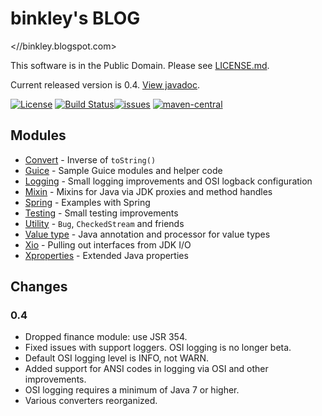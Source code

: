 binkley's BLOG
==============

<//binkley.blogspot.com>

This software is in the Public Domain.  Please see [LICENSE.md](LICENSE.md).

Current released version is 0.4.  [View javadoc](//binkley.github.io/binkley/).

[![License](//img.shields.io/badge/license-PD-blue.svg?style=flat)](//unlicense.org) [![Build Status](//img.shields.io/travis/binkley/binkley.svg?style=flat)](//travis-ci.org/binkley/binkley)[![issues](//img.shields.io/github/issues/binkley/binkley.svg)](//github.com/binkley/binkley/issues) [![maven-central](//img.shields.io/maven-central/v/hm.binkley/binkley-blog.svg?style=flat)](//search.maven.org/#search%7Cgav%7C1%7Cg%3A%22hm.binkley%22%20AND%20a%3A%22binkley-blog%22)

## Modules

* [Convert](convert/) - Inverse of `toString()`
* [Guice](guice/) - Sample Guice modules and helper code
* [Logging](logging/) - Small logging improvements and OSI logback configuration
* [Mixin](mixin/) - Mixins for Java via JDK proxies and method handles
* [Spring](spring/) - Examples with Spring
* [Testing](testing/) - Small testing improvements
* [Utility](util/) - `Bug`, `CheckedStream` and friends
* [Value type](value-type/) - Java annotation and processor for value types
* [Xio](xio/) - Pulling out interfaces from JDK I/O
* [Xproperties](xprops/) - Extended Java properties

## Changes

### 0.4

* Dropped finance module: use JSR 354.
* Fixed issues with support loggers.  OSI logging is no longer beta.
* Default OSI logging level is INFO, not WARN.
* Added support for ANSI codes in logging via OSI and other improvements.
* OSI logging requires a minimum of Java 7 or higher.
* Various converters reorganized.
